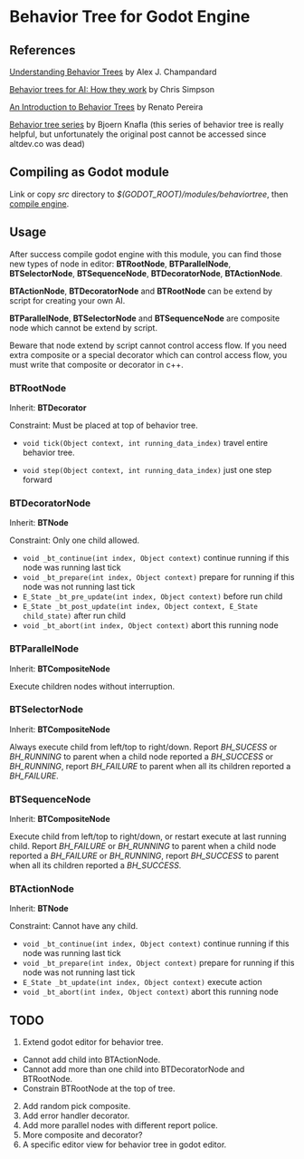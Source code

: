 # Behavior Tree for Godot Engine
## References
[Understanding Behavior Trees](http://aigamedev.com/open/article/bt-overview/) by Alex J. Champandard

[Behavior trees for AI: How they work](http://www.gamasutra.com/blogs/ChrisSimpson/20140717/221339/Behavior_trees_for_AI_How_they_work.php) by Chris Simpson

[An Introduction to Behavior Trees](http://guineashots.com/2014/07/25/an-introduction-to-behavior-trees-part-1/) by Renato Pereira

[Behavior tree series](http://web.archive.org/web/20140723035304/http://www.altdev.co/2011/02/24/introduction-to-behavior-trees/) by Bjoern Knafla
(this series of behavior tree is really helpful, but unfortunately the original post cannot be accessed since altdev.co was dead)

## Compiling as Godot module

Link or copy *src* directory to *$(GODOT_ROOT)/modules/behaviortree*, then [compile engine](https://github.com/okamstudio/godot/wiki/advanced#compiling--running).

## Usage

After success compile godot engine with this module, you can find those new types of node in editor:
**BTRootNode**, **BTParallelNode**, **BTSelectorNode**, **BTSequenceNode**, **BTDecoratorNode**, **BTActionNode**.

**BTActionNode**, **BTDecoratorNode** and **BTRootNode** can be extend by script for creating your own AI.

**BTParallelNode**, **BTSelectorNode** and **BTSequenceNode** are composite node which cannot be extend by script.

Beware that node extend by script cannot control access flow. If you need extra composite or a special decorator which can control access flow, you must write that composite or decorator in c++.

### BTRootNode

Inherit: **BTDecorator**

Constraint: Must be placed at top of behavior tree.
- `void tick(Object context, int running_data_index)`
travel entire behavior tree.

- `void step(Object context, int running_data_index)`
just one step forward

### BTDecoratorNode

Inherit: **BTNode**

Constraint: Only one child allowed.

- `void _bt_continue(int index, Object context)` continue running if this node was running last tick
- `void _bt_prepare(int index, Object context)` prepare for running if this node was not running last tick
- `E_State _bt_pre_update(int index, Object context)` before run child
- `E_State _bt_post_update(int index, Object context, E_State child_state)` after run child
- `void _bt_abort(int index, Object context)` abort this running node

### BTParallelNode

Inherit: **BTCompositeNode**

Execute children nodes without interruption.

### BTSelectorNode

Inherit: **BTCompositeNode**

Always execute child from left/top to right/down. Report *BH_SUCESS* or *BH_RUNNING* to parent when a child node reported a *BH_SUCCESS* or *BH_RUNNING*, report *BH_FAILURE* to parent when all its children reported a *BH_FAILURE*.

### BTSequenceNode

Inherit: **BTCompositeNode**

Execute child from left/top to right/down, or restart execute at last running child. Report *BH_FAILURE* or *BH_RUNNING* to parent when a child node reported a *BH_FAILURE* or *BH_RUNNING*, report *BH_SUCCESS* to parent when all its children reported a *BH_SUCCESS*.

### BTActionNode

Inherit: **BTNode**

Constraint: Cannot have any child.
- `void _bt_continue(int index, Object context)` continue running if this node was running last tick
- `void _bt_prepare(int index, Object context)` prepare for running if this node was not running last tick
- `E_State _bt_update(int index, Object context)` execute action
- `void _bt_abort(int index, Object context)` abort this running node

## TODO
1. Extend godot editor for behavior tree.
  - Cannot add child into BTActionNode.
  - Cannot add more than one child into BTDecoratorNode and BTRootNode.
  - Constrain BTRootNode at the top of tree.
2. Add random pick composite.
3. Add error handler decorator.
4. Add more parallel nodes with different report police.
5. More composite and decorator?
6. A specific editor view for behavior tree in godot editor.
